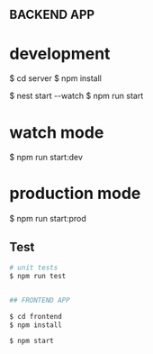 ## BACKEND APP
# development

$ cd server
$ npm install

$ nest start --watch
$ npm run start

# watch mode
$ npm run start:dev

# production mode
$ npm run start:prod

## Test

```bash
# unit tests
$ npm run test


## FRONTEND APP

$ cd frontend
$ npm install

$ npm start
